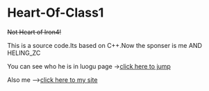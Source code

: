 # Heart-Of-Class1
~~Not Heart of Iron4!~~

This is a source code.Its based on C++.Now the sponser is me AND HELING_ZC

You can see who he is in luogu page ->[click here to jump](https://www.luogu.com.cn/user/586624)

Also me -->[click here to my site](https://www.luogu.com.cn/blog/JerryMouse1314/)
